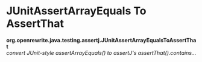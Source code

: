 # JUnitAssertArrayEquals To AssertThat

**org.openrewrite.java.testing.assertj.JUnitAssertArrayEqualsToAssertThat**  
_convert JUnit-style assertArrayEquals() to assertJ's assertThat().contains..._

